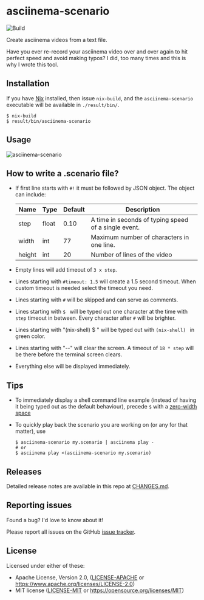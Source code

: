 # asciinema-scenario

![Build](https://github.com/garbas/asciinema-scenario/workflows/Build/badge.svg)

Create asciinema videos from a text file.

Have you ever re-record your asciinema video over and over again to hit perfect
speed and avoid making typos? I did, too many times and this is why I wrote
this tool.

## Installation

If you have [Nix](https://nixos.org/download.html) installed, then issue
`nix-build`, and the `asciinema-scenario` executable will be available in
`./result/bin/`.

```text
$ nix-build
$ result/bin/asciinema-scenario
```

## Usage

![asciinema-scenario](https://raw.githubusercontent.com/garbas/asciinema-scenario/master/example/demo.gif)


## How to write a .scenario file?

* If first line starts with `#!` it must be followed by JSON object. The object
  can include:

    | Name | Type | Default | Description |
    | --- | --- | --- | --- |
    | step | float | 0.10 | A time in seconds of typing speed of a single event. |
    | width | int | 77 | Maximum number of characters in one line. |
    | height | int | 20 | Number of lines of the video |

* Empty lines will add timeout of `3 x step`.

* Lines starting with `#timeout: 1.5` will create a 1.5 second timeout. When
  custom timeout is needed select the timeout you need.

* Lines starting with `#` will be skipped and can serve as comments.

* Lines starting with `$ ` will be typed out one character at the time with 
  `step` timeout in between. Every character after `#` will be brighter.

* Lines starting with "(nix-shell) $ " will be typed out with `(nix-shell) `
  in green color.

* Lines starting with "--" will clear the screen. A timeout of `18 * step` will
  be there before the terminal screen clears.

* Everything else will be displayed immediately.

## Tips

* To immediately display a shell command line example (instead of having it
  being typed out as the default behaviour), precede `$` with a [zero-width
  space](https://en.wikipedia.org/wiki/Zero-width_space) 

* To quickly play back the scenario you are working on (or any for that
  matter), use

  ```text
  $ asciinema-scenario my.scenario | asciinema play -
  # or
  $ asciinema play <(asciinema-scenario my.scenario)
  ```

## Releases

Detailed release notes are available in this repo at [CHANGES.md](CHANGES.md).


## Reporting issues

Found a bug? I'd love to know about it!

Please report all issues on the GitHub [issue
tracker](https://github.com/garbas/asciinema-scenario/issues).


## License

Licensed under either of these:

 * Apache License, Version 2.0, ([LICENSE-APACHE](LICENSE-APACHE) or
   https://www.apache.org/licenses/LICENSE-2.0)
 * MIT license ([LICENSE-MIT](LICENSE-MIT) or
   https://opensource.org/licenses/MIT)
